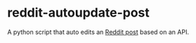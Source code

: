 # reddit-autoupdate-post

A python script that auto edits an [Reddit post](https://www.reddit.com/r/ethtrader/comments/oumiy3/gas_fee_now_gwei/) based on an API.


